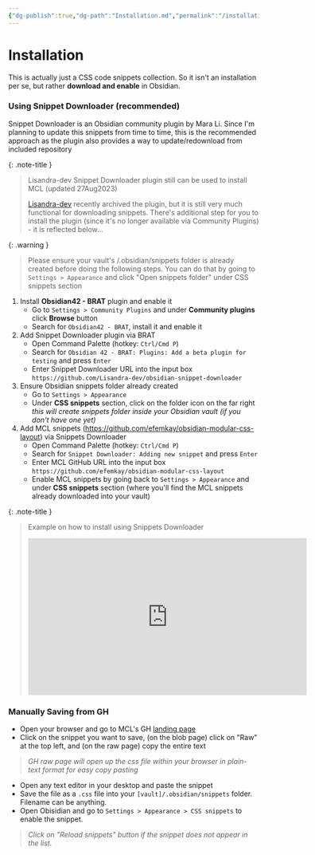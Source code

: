 ```yaml
---
{"dg-publish":true,"dg-path":"Installation.md","permalink":"/installation/","noteIcon":"","updated":"2023-10-21T21:32:53.723+08:00"}
---
```



# Installation

This is actually just a CSS code snippets collection. So it isn't an installation per se, but rather **download and enable** in Obsidian.

### Using Snippet Downloader (recommended)
Snippet Downloader is an Obsidian community plugin by Mara Li. Since I'm planning to update this snippets from time to time, this is the recommended approach as the plugin also provides a way to update/redownload from included repository

{: .note-title }
> Lisandra-dev Snippet Downloader plugin still can be used to install MCL (updated 27Aug2023)
>
> [Lisandra-dev](https://github.com/Lisandra-dev/obsidian-snippet-downloader) recently archived the plugin, but it is still very much functional for downloading snippets. There's additional step for you to install the plugin (since it's no longer available via Community Plugins) - it is reflected below...

{: .warning }
> Please ensure your vault's /.obsidian/snippets folder is already created before doing the following steps. You can do that by going to `Settings > Appearance` and click "Open snippets folder" under CSS snippets section

1. Install **Obsidian42 - BRAT** plugin and enable it
	- Go to `Settings > Community Plugins` and under **Community plugins** click **Browse** button
	- Search for `Obsidian42 - BRAT`, install it and enable it
2. Add Snippet Downloader plugin via BRAT
	- Open Command Palette (hotkey: `Ctrl/Cmd P`)
	- Search for `Obsidian 42 - BRAT: Plugins: Add a beta plugin for testing` and press `Enter`
	- Enter Snippet Downloader URL into the input box
	   `https://github.com/Lisandra-dev/obsidian-snippet-downloader`
3. Ensure Obsidian snippets folder already created
	- Go to `Settings > Appearance`
	- Under **CSS snippets** section, click on the folder icon on the far right
	   *this will create snippets folder inside your Obsidian vault (if you don't have one yet)*
4. Add MCL snippets (https://github.com/efemkay/obsidian-modular-css-layout) via Snippets Downloader
	- Open Command Palette (hotkey: `Ctrl/Cmd P`)
	- Search for `Snippet Downloader: Adding new snippet` and press `Enter`
	- Enter MCL GitHub URL into the input box
	   `https://github.com/efemkay/obsidian-modular-css-layout`
	- Enable MCL snippets by going back to `Settings > Appearance` and under **CSS snippets** section (where you'll find the MCL snippets already downloaded into your vault)


{: .note-title }
> Example on how to install using Snippets Downloader
>
> <iframe width="560" height="315" src="https://www.youtube.com/embed/F9z5spGosDI?si=PL4EwJ9wdMyYHCUh" title="YouTube video player" frameborder="0" allow="accelerometer; autoplay; clipboard-write; encrypted-media; gyroscope; picture-in-picture; web-share" allowfullscreen></iframe>

### Manually Saving from GH

- Open your browser and go to MCL's GH [landing page](https://github.com/efemkay/obsidian-modular-css-layout)
- Click on the snippet you want to save, (on the blob page) click on "Raw" at the top left, and (on the raw page) copy the entire text
> *GH raw page will open up the css file within your browser in plain-text format for easy copy pasting*
- Open any text editor in your desktop and paste the snippet
- Save the file as a `.css` file into your `[vault]/.obsidian/snippets` folder. Filename can be anything.
- Open Obisidian and go to `Settings > Appearance > CSS snippets` to enable the snippet.
> *Click on "Reload snippets" button if the snippet does not appear in the list.*
